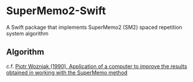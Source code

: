 # SuperMemo2-Swift

A Swift package that implements SuperMemo2 (SM2) spaced repetition system algorithm

## Algorithm

c.f. [Piotr Wozniak (1990), Application of a computer to improve the results obtained in working with the SuperMemo method](https://www.supermemo.com/ja/archives1990-2015/english/ol/sm2)
